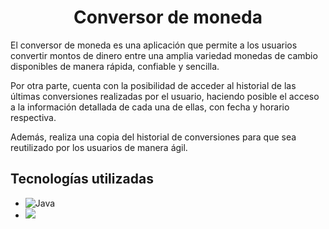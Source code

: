 <h1 align="center" >Conversor de moneda</h1>

<p>El conversor de moneda es una aplicación que permite a los usuarios convertir montos de dinero entre una amplia variedad monedas de cambio disponibles de manera rápida, confiable y sencilla.

Por otra parte, cuenta con la posibilidad de acceder al historial de las últimas conversiones realizadas por el usuario, haciendo posible el acceso a la información detallada de cada una de ellas, con fecha y horario respectiva.

Además, realiza una copia del historial de conversiones para que sea reutilizado por los usuarios de manera ágil.</p>

## Tecnologías utilizadas
* ![Java](https://img.shields.io/badge/java-%23ED8B00.svg?style=for-the-badge&logo=openjdk&logoColor=white)
* ![](https://img.shields.io/badge/Google-Gson-brightgreen?style=for-the-badge&labelColor=black&logo=google)
